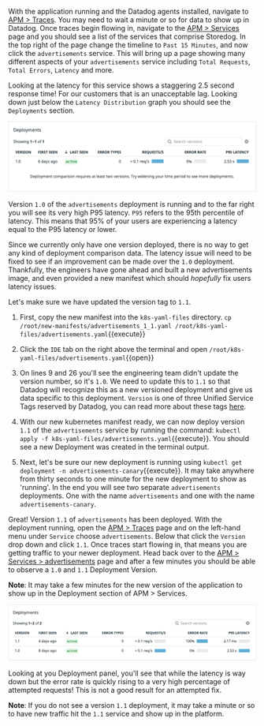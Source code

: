 With the application running and the Datadog agents installed, navigate to [APM > Traces](https://app.datadoghq.com/apm/traces). You may need to wait a minute or so for data to show up in Datadog. Once traces begin flowing in, navigate to the [APM > Services](https://app.datadoghq.com/apm/services) page and you should see a list of the services that comprise Storedog. In the top right of the page change the timeline to `Past 15 Minutes`, and now click the `advertisements` service. This will bring up a page showing many different aspects of your `advertisements` service including `Total Requests`, `Total Errors`, `Latency` and more. 

Looking at the latency for this service shows a staggering 2.5 second response time! For our customers that is an unacceptable lag. Looking down just below the `Latency Distribution` graph you should see the `Deployments` section. 

![Deployment 1.0](./assets/deployment_tab.png)

Version `1.0` of the `advertisements` deployment is running and to the far right you will see its very high P95 latency. `P95` refers to the 95th percentile of latency. This means that 95% of your users are experiencing a latency equal to the P95 latency or lower. 

Since we currently only have one version deployed, there is no way to get any kind of deployment comparison data. The latency issue will need to be fixed to see if an improvement can be made over the `1.0` deployment. Thankfully, the engineers have gone ahead and built a new advertisements image, and even provided a new manifest which should *hopefully* fix users latency issues. 

Let's make sure we have updated the version tag to `1.1`.

1. First, copy the new manifest into the `k8s-yaml-files` directory. `cp /root/new-manifests/advertisements_1_1.yaml /root/k8s-yaml-files/advertisements.yaml`{{execute}}

1. Click the `IDE` tab on the right above the terminal and open `/root/k8s-yaml-files/advertisements.yaml`{{open}}

1. On lines 9 and 26 you'll see the engineering team didn't update the version number, so it's `1.0`. We need to update this to `1.1` so that Datadog will recognize this as a new versioned deployment and give us data specific to this deployment. `Version` is one of three Unified Service Tags reserved by Datadog, you can read more about these tags [here](https://docs.datadoghq.com/getting_started/tagging/unified_service_tagging/?tab=kubernetes).

1. With our new kubernetes manifest ready, we can now deploy version `1.1` of the `advertisements` service by running the command: `kubectl apply -f k8s-yaml-files/advertisements.yaml`{{execute}}. You should see a new Deployment was created in the terminal output.

1. Next, let's be sure our new deployment is running using `kubectl get deployment -n advertisements-canary`{{execute}}. It may take anywhere from thirty seconds to one minute for the new deployment to show as 'running'. In the end you will see two separate `advertisements` deployments. One with the name `advertisements` and one with the name `advertisements-canary`.

Great! Version `1.1` of `advertisements` has been deployed. With the deployment running, open the [APM > Traces](https://app.datadoghq.com/apm/traces?env=ruby-shop) page and on the left-hand menu under `Service` choose `advertisements`. Below that click the `Version` drop down and click `1.1`. Once traces start flowing in, that means you are getting traffic to your newer deployment. Head back over to the [APM > Services > advertisements](https://app.datadoghq.com/apm/service/advertisements) page and after a few minutes you should be able to observe a `1.0` and `1.1` Deployment Version.

**Note**: It may take a few minutes for the new version of the application to show up in the Deployment section of APM > Services.

![Deployment 1.0 and 1.1](./assets/deployments_old_new.png)

Looking at you Deployment panel, you'll see that while the latency is way down but the error rate is quickly rising to a very high percentage of attempted requests! This is not a good result for an attempted fix.

**Note**: If you do not see a version `1.1` deployment, it may take a minute or so to have new traffic hit the `1.1` service and show up in the platform.
